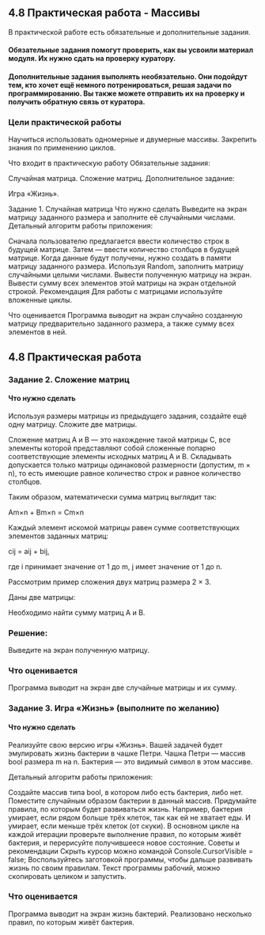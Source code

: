## 4.8 Практическая работа - Массивы

В практической работе есть обязательные и дополнительные задания.

#### Обязательные задания помогут проверить, как вы усвоили материал модуля. Их нужно сдать на проверку куратору.

#### Дополнительные задания выполнять необязательно. Они подойдут тем, кто хочет ещё немного потренироваться, решая задачи по программированию. Вы также можете отправить их на проверку и получить обратную связь от куратора.

### Цели практической работы
Научиться использовать одномерные и двумерные массивы. 
Закрепить знания по применению циклов.


Что входит в практическую работу
Обязательные задания:

Случайная матрица.
Сложение матриц.
Дополнительное задание:

Игра «Жизнь».


Задание 1. Случайная матрица
Что нужно сделать
Выведите на экран матрицу заданного размера и заполните её случайными числами. Детальный алгоритм работы приложения:

Сначала пользователю предлагается ввести количество строк в будущей матрице.
Затем — ввести количество столбцов в будущей матрице.
Когда данные будут получены, нужно создать в памяти матрицу заданного размера.
Используя Random, заполнить матрицу случайными целыми числами.
Вывести полученную матрицу на экран. 
Вывести сумму всех элементов этой матрицы на экран отдельной строкой.
Рекомендация
Для работы с матрицами используйте вложенные циклы.

Что оценивается
Программа выводит на экран случайно созданную матрицу предварительно заданного размера, а также сумму всех элементов в ней.

## 4.8 Практическая работа

### Задание 2. Сложение матриц
#### Что нужно сделать
Используя размеры матрицы из предыдущего задания, создайте ещё одну матрицу. Сложите две матрицы. 

Сложение матриц А и В — это нахождение такой матрицы С, все элементы которой представляют собой сложенные попарно соответствующие элементы исходных матриц А и В. Складывать допускается только матрицы одинаковой размерности (допустим, m × n), то есть имеющие равное количество строк и равное количество столбцов.

Таким образом, математически сумма матриц выглядит так:

Аm×n + Bm×n = Cm×n

Каждый элемент искомой матрицы равен сумме соответствующих элементов заданных матриц:

cij = aij + bij,

где i принимает значение от 1 до m, j имеет значение от 1 до n.

Рассмотрим пример сложения двух матриц размера 2 × 3.

Даны две матрицы:

Необходимо найти сумму матриц А и В.

### Решение:
Выведите на экран полученную матрицу. 

### Что оценивается
Программа выводит на экран две случайные матрицы и их сумму.



### Задание 3. Игра «Жизнь» (выполните по желанию) 
#### Что нужно сделать
Реализуйте свою версию игры «Жизнь». Вашей задачей будет эмулировать жизнь бактерии в чашке Петри. Чашка Петри — массив bool размера m на n. Бактерия — это видимый символ в этом массиве.

Детальный алгоритм работы приложения:

Создайте массив типа bool, в котором либо есть бактерия, либо нет.
Поместите случайным образом бактерии в данный массив.
Придумайте правила, по которым будет развиваться жизнь. Например, бактерия умирает, если рядом больше трёх клеток, так как ей не хватает еды. И умирает, если меньше трёх клеток (от скуки).
В основном цикле на каждой итерации проверьте выполнение правил, по которым живёт бактерия, и перерисуйте получившееся новое состояние.
Советы и рекомендации
Скрыть курсор можно командой Console.CursorVisible = false;
Воспользуйтесь заготовкой программы, чтобы дальше развивать жизнь по своим правилам. Текст программы рабочий, можно скопировать целиком и запустить.
### Что оценивается
Программа выводит на экран жизнь бактерий.
Реализовано несколько правил, по которым живёт бактерия.
